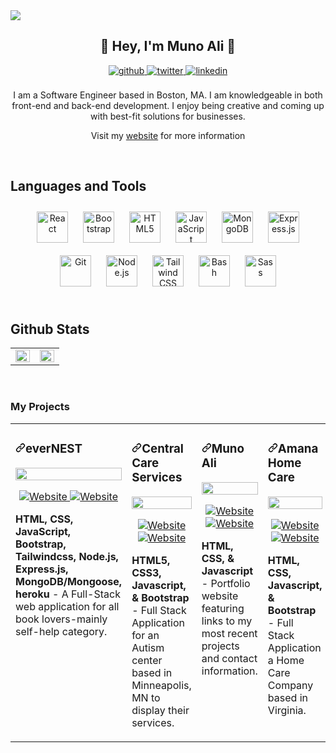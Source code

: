 <img src="https://res.cloudinary.com/amunoali/image/upload/v1664209967/logo_txnxzq.png" />  
  

## <div align="center">👋  Hey,  I'm Muno Ali 👋 </div>  
  

<div align="center">
<a href="https://munoali.netlify.app/" target="_blank">
<img src=https://img.shields.io/badge/website-%2324292e.svg?&style=for-the-badge&logo=safari&logoColor=white alt=github style="margin-bottom: 5px;" />

</a>
<a href="https://twitter.com/amunoali" target="_blank">
<img src=https://img.shields.io/badge/twitter-%2300acee.svg?&style=for-the-badge&logo=twitter&logoColor=white alt=twitter style="margin-bottom: 5px;" />
</a>
<a href="https://www.linkedin.com/in/amunoali/" target="_blank">
<img src=https://img.shields.io/badge/linkedin-%231E77B5.svg?&style=for-the-badge&logo=linkedin&logoColor=white alt=linkedin style="margin-bottom: 5px;" />
</a>  
</div>  

<br/>  


<div align="center">I am a Software Engineer based in Boston, MA. I am knowledgeable in both front-end and back-end development. I enjoy being creative and coming up with best-fit solutions for businesses. 

<br/>  

Visit my [website](https://munoali.netlify.app/) for more information </div>  
  

<br/>  


## Languages and Tools  
<div align="center">  
<a href="https://reactjs.org/" target="_blank"><img style="margin: 10px" src="https://profilinator.rishav.dev/skills-assets/react-original-wordmark.svg" alt="React" height="50" /></a>  
<a href="https://getbootstrap.com/docs/3.4/javascript/" target="_blank"><img style="margin: 10px" src="https://profilinator.rishav.dev/skills-assets/bootstrap-plain.svg" alt="Bootstrap" height="50" /></a>  
<a href="https://en.wikipedia.org/wiki/HTML5" target="_blank"><img style="margin: 10px" src="https://profilinator.rishav.dev/skills-assets/html5-original-wordmark.svg" alt="HTML5" height="50" /></a>  
<a href="https://www.javascript.com/" target="_blank"><img style="margin: 10px" src="https://profilinator.rishav.dev/skills-assets/javascript-original.svg" alt="JavaScript" height="50" /></a>  
<a href="https://www.mongodb.com/" target="_blank"><img style="margin: 10px" src="https://profilinator.rishav.dev/skills-assets/mongodb-original-wordmark.svg" alt="MongoDB" height="50" /></a>  
<a href="https://expressjs.com/" target="_blank"><img style="margin: 10px" src="https://profilinator.rishav.dev/skills-assets/express-original-wordmark.svg" alt="Express.js" height="50" /></a>  
<a href="https://github.com/" target="_blank"><img style="margin: 10px" src="https://profilinator.rishav.dev/skills-assets/git-scm-icon.svg" alt="Git" height="50" /></a>  
<a href="https://nodejs.org/" target="_blank"><img style="margin: 10px" src="https://profilinator.rishav.dev/skills-assets/nodejs-original-wordmark.svg" alt="Node.js" height="50" /></a>  
<a href="https://www.tailwindcss.com/" target="_blank"><img style="margin: 10px" src="https://profilinator.rishav.dev/skills-assets/tailwindcss.svg" alt="Tailwind CSS" height="50" /></a>  
<a href="https://www.gnu.org/software/bash/" target="_blank"><img style="margin: 10px" src="https://profilinator.rishav.dev/skills-assets/gnu_bash-icon.svg" alt="Bash" height="50" /></a>  
<a href="https://sass-lang.com/" target="_blank"><img style="margin: 10px" src="https://profilinator.rishav.dev/skills-assets/sass-original.svg" alt="Sass" height="50" /></a>  
</div>  

<br/>  


## Github Stats  
<table><tr><td valign="top" width="50%">

<img src="https://github-readme-stats.vercel.app/api?username=amunoali&show_icons=true&count_private=true&hide_border=true" align="left" style="width: 100%" />

</td><td valign="top" width="50%">

<img src="https://github-readme-stats.vercel.app/api/top-langs/?username=amunoali&hide_border=true&layout=compact" align="left" style="width: 100%" />

</td></tr></table>  

<br/>  


### My Projects 
<article>
      <div>
  <div>
<table>
  <tbody><tr>
     <td width="50%" valign="top">
      <h3><a id="user-content-travelaraorg" class="anchor" aria-hidden="true" href="https://github.com/amunoali/everNEST"><svg class="octicon octicon-link" viewBox="0 0 16 16" version="1.1" width="16" height="16" aria-hidden="true"><path fill-rule="evenodd" d="M7.775 3.275a.75.75 0 001.06 1.06l1.25-1.25a2 2 0 112.83 2.83l-2.5 2.5a2 2 0 01-2.83 0 .75.75 0 00-1.06 1.06 3.5 3.5 0 004.95 0l2.5-2.5a3.5 3.5 0 00-4.95-4.95l-1.25 1.25zm-4.69 9.64a2 2 0 010-2.83l2.5-2.5a2 2 0 012.83 0 .75.75 0 001.06-1.06 3.5 3.5 0 00-4.95 0l-2.5 2.5a3.5 3.5 0 004.95 4.95l1.25-1.25a.75.75 0 00-1.06-1.06l-1.25 1.25a2 2 0 01-2.83 0z"></path></svg></a>everNEST</h3>
     <a href="https://evernest.cyclic.app/" rel="nofollow">
            <img src="https://res.cloudinary.com/amunoali/image/upload/v1671639965/ezgif.com-gif-maker_yu2hzi.gif" width="100%" style="max-width:100%;">
        </a>
      <p align="center">
        <a href="https://evernest.cyclic.app/" >
          <img alt="Website" src="https://img.shields.io/website?color=blue&label=website&logo=google%20chrome&logoColor=white&style=for-the-badge&up_message=evernest&url=https%3A%2F%2Fgithub.com%2Famunoali%2FeverNEST">
        </a>
        <a href="https://github.com/amunoali/everNEST" >
          <img alt="Website" src="https://img.shields.io/website?color=blue&label=repo&logo=github&style=for-the-badge&up_message=evernest&url=https%3A%2F%2Fgithub.com%2Famunoali%2FeverNEST">
        </a>
      </p>
        <p><strong> HTML, CSS, JavaScript, Bootstrap, Tailwindcss, Node.js, Express.js, MongoDB/Mongoose, heroku </strong> - A Full-Stack web application for all book lovers-mainly self-help category.</p>
    </td>
    <td width="50%" valign="top">
        <h3><a id="user-content-travelaraorg" class="anchor"  href="https://github.com/amunoali/centralCareServicesInc"><svg class="octicon octicon-link" viewBox="0 0 16 16" version="1.1" width="16" height="16" aria-hidden="true"><path fill-rule="evenodd" d="M7.775 3.275a.75.75 0 001.06 1.06l1.25-1.25a2 2 0 112.83 2.83l-2.5 2.5a2 2 0 01-2.83 0 .75.75 0 00-1.06 1.06 3.5 3.5 0 004.95 0l2.5-2.5a3.5 3.5 0 00-4.95-4.95l-1.25 1.25zm-4.69 9.64a2 2 0 010-2.83l2.5-2.5a2 2 0 012.83 0 .75.75 0 001.06-1.06 3.5 3.5 0 00-4.95 0l-2.5 2.5a3.5 3.5 0 004.95 4.95l1.25-1.25a.75.75 0 00-1.06-1.06l-1.25 1.25a2 2 0 01-2.83 0z"></path></svg></a>Central Care Services</h3>
         <a href="https://centralcareservice.com/" rel="nofollow">
            <img src="https://res.cloudinary.com/amunoali/image/upload/v1671641426/centralcare_bpcud8.gif" width="100%" style="max-width:100%;">
        </a> 
        <p  align="center">  
        <a href="https://centralcareservice.com/" >
        <img alt="Website" src="https://img.shields.io/website?color=blue&label=website&logo=google%20chrome&logoColor=white&style=for-the-badge&up_message=Central%20care&url=https%3A%2F%2Fgithub.com%2Famunoali%2FcentralCareServicesInc">
        </a>
        <a href="https://github.com/amunoali/centralCareServicesInc" >
        <img alt="Website" src="https://img.shields.io/website?color=blue&label=repo&logo=github&logoColor=white&style=for-the-badge&up_message=Central%20care&url=https%3A%2F%2Fgithub.com%2Famunoali%2FcentralCareServicesInc">
        </a>
        </p>
        <p><strong>HTML5, CSS3, Javascript, &amp; Bootstrap </strong> -  Full Stack Application for an Autism center based in Minneapolis, MN to display their services.</p>
    </td>
     <td width="50%" valign="top">
        <h3><a id="user-content-travelaraorg" class="anchor"  href="https://github.com/amunoali/portfolio-final"><svg class="octicon octicon-link" viewBox="0 0 16 16" version="1.1" width="16" height="16" aria-hidden="true"><path fill-rule="evenodd" d="M7.775 3.275a.75.75 0 001.06 1.06l1.25-1.25a2 2 0 112.83 2.83l-2.5 2.5a2 2 0 01-2.83 0 .75.75 0 00-1.06 1.06 3.5 3.5 0 004.95 0l2.5-2.5a3.5 3.5 0 00-4.95-4.95l-1.25 1.25zm-4.69 9.64a2 2 0 010-2.83l2.5-2.5a2 2 0 012.83 0 .75.75 0 001.06-1.06 3.5 3.5 0 00-4.95 0l-2.5 2.5a3.5 3.5 0 004.95 4.95l1.25-1.25a.75.75 0 00-1.06-1.06l-1.25 1.25a2 2 0 01-2.83 0z"></path></svg></a>Muno Ali</h3>
         <a href="https://munoali.netlify.app/" rel="nofollow">
            <img src="https://res.cloudinary.com/amunoali/image/upload/v1671643961/portfolio_hedaak.gif" width="100%" style="max-width:100%;">
        </a> 
        <p  align="center">  
        <a href="https://munoali.netlify.app/" >
         <img alt="Website" src="https://img.shields.io/website?color=blue&label=website&logo=google%20chrome&logoColor=white&style=for-the-badge&up_message=Portfolio&url=https%3A%2F%2Fmunoali.netlify.app%2F">
        </a>
        <a href="https://github.com/amunoali/portfolio-final" >
        <img alt="Website" src="https://img.shields.io/website?color=blue&label=repo&logo=github&logoColor=white&style=for-the-badge&up_message=Portfolio&url=https%3A%2F%2Fgithub.com%2Famunoali%2FPortfolio-Final">
        </a>
        </p>
      <p><strong>HTML, CSS, &amp; Javascript  </strong> - Portfolio website featuring links to my most recent projects and contact information.</p>
    </td>
    <td width="50%" valign="top">
        <h3><a id="user-content-travelaraorg" class="anchor"  href="https://github.com/amunoali/Amana-Home-Health"><svg class="octicon octicon-link" viewBox="0 0 16 16" version="1.1" width="16" height="16" aria-hidden="true"><path fill-rule="evenodd" d="M7.775 3.275a.75.75 0 001.06 1.06l1.25-1.25a2 2 0 112.83 2.83l-2.5 2.5a2 2 0 01-2.83 0 .75.75 0 00-1.06 1.06 3.5 3.5 0 004.95 0l2.5-2.5a3.5 3.5 0 00-4.95-4.95l-1.25 1.25zm-4.69 9.64a2 2 0 010-2.83l2.5-2.5a2 2 0 012.83 0 .75.75 0 001.06-1.06 3.5 3.5 0 00-4.95 0l-2.5 2.5a3.5 3.5 0 004.95 4.95l1.25-1.25a.75.75 0 00-1.06-1.06l-1.25 1.25a2 2 0 01-2.83 0z"></path></svg></a>Amana Home Care</h3>
         <a href="https://amanahomehealthllc.netlify.app/" rel="nofollow">
            <img src="https://res.cloudinary.com/amunoali/image/upload/v1671641947/amana_jkshqi.gif" width="100%" style="max-width:100%;">
        </a> 
        <p  align="center">  
        <a href="https://amanahomehealthllc.netlify.app/" >
         <img alt="Website" src="https://img.shields.io/website?color=blue&label=website&logo=google%20chrome&logoColor=white&style=for-the-badge&up_message=Amana&url=https%3A%2F%2Famanahomehealthllc.netlify.app%2F">
        </a>
        <a href="https://github.com/amunoali/Amana-Home-Health" >
        <img alt="Website" src="https://img.shields.io/website?color=blue&label=repo&logo=github&logoColor=white&style=for-the-badge&up_message=Amana&url=https%3A%2F%2Fgithub.com%2Famunoali%2FAmana-Home-Health">
        </a>
        </p>
      <p><strong>HTML, CSS, Javascript, &amp; Bootstrap  </strong> - Full Stack Application a Home Care Company based in Virginia.</p>
    </td>
  </tr>
</tbody></table>
</article>


